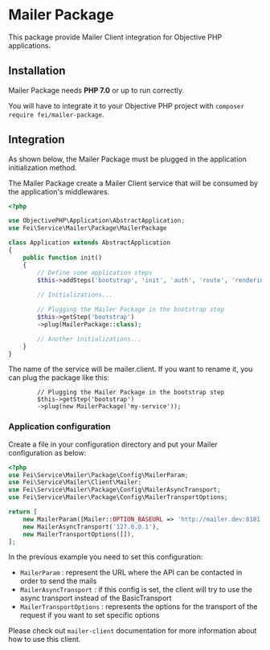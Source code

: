 # Mailer Package

This package provide Mailer Client integration for Objective PHP applications.

## Installation

Mailer Package needs **PHP 7.0** or up to run correctly.

You will have to integrate it to your Objective PHP project with `composer require fei/mailer-package`.


## Integration

As shown below, the Mailer Package must be plugged in the application initialization method.

The Mailer Package create a Mailer Client service that will be consumed by the application's middlewares.

```php
<?php

use ObjectivePHP\Application\AbstractApplication;
use Fei\Service\Mailer\Package\MailerPackage

class Application extends AbstractApplication
{
    public function init()
    {
        // Define some application steps
        $this->addSteps('bootstrap', 'init', 'auth', 'route', 'rendering');
        
        // Initializations...

        // Plugging the Mailer Package in the bootstrap step
        $this->getStep('bootstrap')
        ->plug(MailerPackage::class);

        // Another initializations...
    }
}
```

The name of the service will be mailer.client. If you want to rename it, you can plug the package like this:

```
        // Plugging the Mailer Package in the bootstrap step
        $this->getStep('bootstrap')
        ->plug(new MailerPackage('my-service'));
```
### Application configuration

Create a file in your configuration directory and put your Mailer configuration as below:

```php
<?php
use Fei\Service\Mailer\Package\Config\MailerParam;
use Fei\Service\Mailer\Client\Mailer;
use Fei\Service\Mailer\Package\Config\MailerAsyncTransport;
use Fei\Service\Mailer\Package\Config\MailerTransportOptions;

return [
    new MailerParam([Mailer::OPTION_BASEURL => 'http://mailer.dev:8181']),
    new MailerAsyncTransport('127.0.0.1'),
    new MailerTransportOptions([]),
];
```

In the previous example you need to set this configuration:

* `MailerParam` : represent the URL where the API can be contacted in order to send the mails
* `MailerAsyncTransport` : if this config is set, the client will try to use the async transport instead of the BasicTransport
* `MailerTransportOptions` : represents the options for the transport of the request if you want to set specific options

Please check out `mailer-client` documentation for more information about how to use this client.